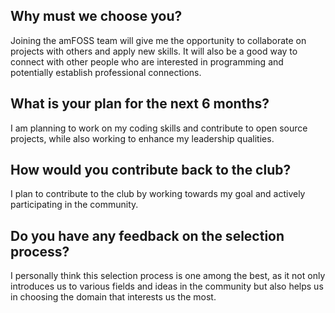 ## Why must we choose you?

Joining the amFOSS team will give me the opportunity to collaborate on projects with others and apply new skills. It will also be a good way to connect with other people who are interested in programming and potentially establish professional connections.

## What is your plan for the next 6 months?

I am planning to work on my coding skills and contribute to open source projects, while also working to enhance my leadership qualities.

## How would you contribute back to the club? 

I plan to contribute to the club by working towards my goal and actively participating in the community.

## Do you have any feedback on the selection process?

I personally think this selection process is one among the best, as it not only introduces us to various fields and ideas in the community but also helps us in choosing the domain that interests us the most.
